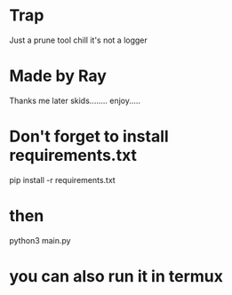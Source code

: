 # Trap
Just a prune tool chill it's not a logger 

# Made by Ray
Thanks me later skids........
enjoy.....
# Don't forget to install requirements.txt

pip install -r requirements.txt
# then
python3 main.py

# you can also run it in termux
